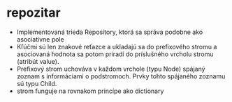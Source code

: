 # repozitar
* Implementovaná trieda Repository, ktorá sa správa podobne ako asociatívne pole  <br />
* Kľúčmi sú len znakové reťazce a ukladajú  sa do prefixového stromu a asociovaná hodnota sa potom priradí do príslušného vrcholu stromu (atribút value).  <br />
* Prefixový strom uchováva v každom vrchole (typu Node) spájaný zoznam s informáciami o podstromoch. Prvky tohto spájaného zoznamu sú typu Child.
* strom funguje na rovnakom princípe ako dictionary
